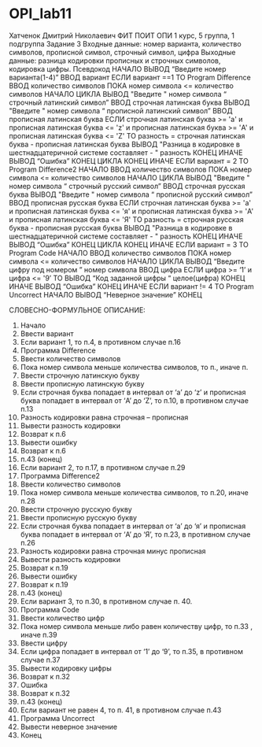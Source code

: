 # OPI_lab11
Хатченок
Дмитрий
Николаевич
ФИТ
ПОИТ
ОПИ
1 курс, 5 группа, 1 подгруппа
Задание 3
Входные данные: номер варианта, количество символов, прописной символ, строчный символ, цифра
Выходные данные: разница кодировки прописных и строчных символов, кодировка цифры.
Псевдокод
НАЧАЛО
ВЫВОД  “Введите номер варианта(1-4)”
ВВОД вариант
ЕСЛИ вариант ==1 ТО
Program Difference
ВВОД количество символов
ПОКА номер символа <= количество символов
	НАЧАЛО ЦИКЛА
ВЫВОД  "Введите " номер символа “ строчный  латинский символ”
ВВОД строчная латинская буква
ВЫВОД  "Введите " номер символа “ прописной  латинский символ”
ВВОД прописная латинская буква
ЕСЛИ строчная латинская буква >= 'a' и прописная латинская буква <= 'z' и прописная латинская буква >= 'A' и прописная латинская буква <= 'Z' ТО
разность = строчная латинская буква - прописная латинская буква
ВЫВОД "Разница в кодировке в шестнадцатеричной системе составляет -  " разность 
КОНЕЦ
ИНАЧЕ 
ВЫВОД  “Ошибка”
КОНЕЦ ЦИКЛА
КОНЕЦ
ИНАЧЕ
ЕСЛИ вариант = 2 ТО
Program Difference2
НАЧАЛО
ВВОД количество символов
ПОКА номер символа <= количество символов
	НАЧАЛО ЦИКЛА
ВЫВОД  "Введите " номер символа “ строчный  русский символ”
ВВОД строчная русская буква
ВЫВОД  "Введите " номер символа “ прописной  русский символ”
ВВОД прописная русская буква
ЕСЛИ строчная латинская буква >= 'a' и прописная латинская буква <= 'я' и прописная латинская буква >= 'A' и прописная латинская буква <= 'Я' ТО
разность = строчная русская буква - прописная русская буква
ВЫВОД "Разница в кодировке в шестнадцатеричной системе составляет -  " разность 
КОНЕЦ
ИНАЧЕ 
ВЫВОД  “Ошибка”
КОНЕЦ ЦИКЛА
КОНЕЦ
ИНАЧЕ
ЕСЛИ вариант = 3 ТО
Program Code
НАЧАЛО
ВВОД количество символов
ПОКА номер символа <= количество символов
	НАЧАЛО ЦИКЛА
ВЫВОД “Введите цифру под номером ” номер символа
ВВОД цифра
ЕСЛИ цифра >= ‘1’ и цифра <= '9’ ТО
ВЫВОД “Код заданной цифры “ целое(цифра)
КОНЕЦ
ИНАЧЕ 
ВЫВОД  “Ошибка”
КОНЕЦ
ИНАЧЕ
ЕСЛИ вариант != 4 ТО
Program Uncorrect
НАЧАЛО
ВЫВОД “Неверное значение”
КОНЕЦ

СЛОВЕСНО-ФОРМУЛЬНОЕ ОПИСАНИЕ:
1.	Начало
2.	Ввести вариант 
3.	Если вариант 1, то п.4, в противном случае п.16
4.	Программа Difference
5.	Ввести количество символов
6.	Пока номер символа меньше количества символов, то п., иначе п.
7.	Ввести  строчную латинскую букву 
8.	Ввести прописную латинскую букву 
9.	Если строчная буква попадает в интервал от ‘a’ до ‘z’ и прописная буква попадает в интервал от ‘A’ до ‘Z’, то п.10, в противном случае п.13
10.	Разность кодировки равна строчная – прописная
11.	Вывести разность кодировки
12.	Возврат к п.6
13.	Вывести ошибку
14.	Возврат к п.6
15. п.43 (конец) 
16. Если вариант 2, то п.17, в противном случае п.29
17. Программа Difference2
18.	 Ввести количество символов
19.	Пока номер символа меньше количества символов, то п.20, иначе п.28
20. Ввести строчную русскую букву
21. Ввести прописную русскую букву
22. Если строчная буква попадает в интервал от ‘a’ до ‘я’ и прописная буква попадает в интервал от ‘A’ до ‘Я’, то п.23, в противном случае п.26
23. Разность кодировки равна строчная  минус прописная
24. Вывести разность кодировки
25. Возврат к п.19
26. Вывести ошибку
 27. Возврат к п.19
28. п.43 (конец)   
29. Если вариант 3, то п.30, в противном случае п. 40.
 30. Программа Code
31. Ввести количество цифр
32. Пока номер символа меньше либо равен количеству цифр, то п.33 , иначе п.39
33. Ввести цифру 
34. Если цифра попадает в интервал от ‘1’ до ‘9’, то п.35, в противном случае п.37
35. Вывести кодировку цифры
36. Возврат к п.32
37. Ошибка
38. Возврат к п.32
39. п.43 (конец)
40. Если вариант не равен 4, то п. 41, в противном случае п.43
41. Программа Uncorrect
42. Вывести неверное значение
43. Конец
